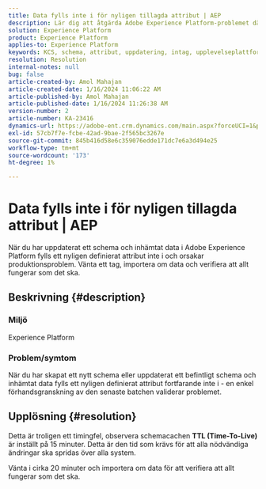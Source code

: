```yaml
---
title: Data fylls inte i för nyligen tillagda attribut | AEP
description: Lär dig att åtgärda Adobe Experience Platform-problemet där ett nydefinierat attribut inte fyller i. Vänta och importera om data.
solution: Experience Platform
product: Experience Platform
applies-to: Experience Platform
keywords: KCS, schema, attribut, uppdatering, intag, upplevelseplattform, AEP
resolution: Resolution
internal-notes: null
bug: false
article-created-by: Amol Mahajan
article-created-date: 1/16/2024 11:06:22 AM
article-published-by: Amol Mahajan
article-published-date: 1/16/2024 11:26:38 AM
version-number: 2
article-number: KA-23416
dynamics-url: https://adobe-ent.crm.dynamics.com/main.aspx?forceUCI=1&pagetype=entityrecord&etn=knowledgearticle&id=a1349644-5fb4-ee11-a569-6045bd006079
exl-id: 57cb7f7e-fcbe-42ad-9bae-2f565bc3267e
source-git-commit: 845b416d58e6c359076edde171dc7e6a3d494e25
workflow-type: tm+mt
source-wordcount: '173'
ht-degree: 1%

---
```


# Data fylls inte i för nyligen tillagda attribut | AEP


När du har uppdaterat ett schema och inhämtat data i Adobe Experience Platform fylls ett nyligen definierat attribut inte i och orsakar produktionsproblem. Vänta ett tag, importera om data och verifiera att allt fungerar som det ska.

## Beskrivning {#description}


### <b>Miljö</b>

Experience Platform



### <b>Problem/symtom</b>

När du har skapat ett nytt schema eller uppdaterat ett befintligt schema och inhämtat data fylls ett nyligen definierat attribut fortfarande inte i - en enkel förhandsgranskning av den senaste batchen validerar problemet.


## Upplösning {#resolution}


Detta är troligen ett timingfel, observera schemacachen <b>TTL (Time-To-Live)</b> är inställt på 15 minuter. Detta är den tid som krävs för att alla nödvändiga ändringar ska spridas över alla system.

Vänta i cirka 20 minuter och importera om data för att verifiera att allt fungerar som det ska.
